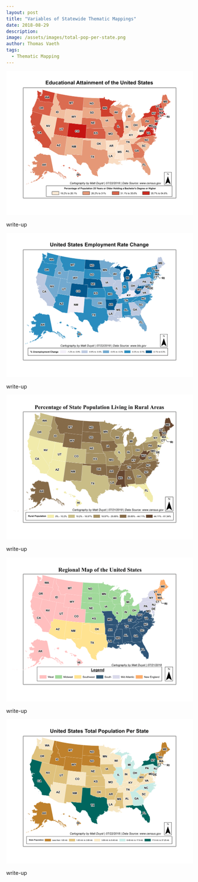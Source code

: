 ```yaml
---
layout: post
title: "Variables of Statewide Thematic Mappings"
date: 2018-08-29
description: 
image: /assets/images/total-pop-per-state.png
author: Thomas Vaeth
tags: 
  - Thematic Mapping
---
```


![Map GIS](/assets/images/ed-attainment.png)

write-up

![Placeholder](/assets/images/employment-rate-change.png)

write-up

![Placeholder](/assets/images/pct-rural.png)

write-up

![Placeholder](/assets/images/regional-mapping.png)

write-up

![Placeholder](/assets/images/total-pop-per-state.png)

write-up